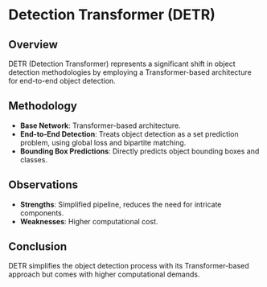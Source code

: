 # Detection Transformer (DETR)

## Overview
DETR (Detection Transformer) represents a significant shift in object detection methodologies by employing a Transformer-based architecture for end-to-end object detection.

## Methodology
- **Base Network**: Transformer-based architecture.
- **End-to-End Detection**: Treats object detection as a set prediction problem, using global loss and bipartite matching.
- **Bounding Box Predictions**: Directly predicts object bounding boxes and classes.

## Observations
- **Strengths**: Simplified pipeline, reduces the need for intricate components.
- **Weaknesses**: Higher computational cost.

## Conclusion
DETR simplifies the object detection process with its Transformer-based approach but comes with higher computational demands.
